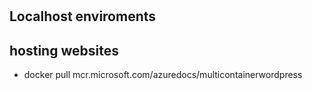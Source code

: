 #

## Localhost enviroments

## hosting websites

- docker pull mcr.microsoft.com/azuredocs/multicontainerwordpress
